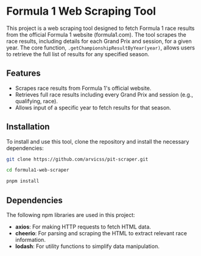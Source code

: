 # Formula 1 Web Scraping Tool

This project is a web scraping tool designed to fetch Formula 1 race results from the official Formula 1 website (formula1.com). The tool scrapes the race results, including details for each Grand Prix and session, for a given year. The core function, `.getChampionshipResultByYear(year)`, allows users to retrieve the full list of results for any specified season.

## Features
- Scrapes race results from Formula 1's official website.
- Retrieves full race results including every Grand Prix and session (e.g., qualifying, race).
- Allows input of a specific year to fetch results for that season.

## Installation

To install and use this tool, clone the repository and install the necessary dependencies:

```bash
git clone https://github.com/arvicss/pit-scraper.git

cd formula1-web-scraper

pnpm install
```

## Dependencies

The following npm libraries are used in this project:

- **axios**: For making HTTP requests to fetch HTML data.
- **cheerio**: For parsing and scraping the HTML to extract relevant race information.
- **lodash**: For utility functions to simplify data manipulation.
